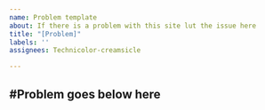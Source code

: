 ```yaml
---
name: Problem template
about: If there is a problem with this site lut the issue here
title: "[Problem]"
labels: ''
assignees: Technicolor-creamsicle

---
```


#Problem goes below here
---
